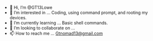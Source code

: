- 👋 Hi, I’m @GT13Lowe
- 👀 I’m interested in ... Coding, using command prompt, and rooting my devices. 
- 🌱 I’m currently learning ... Basic shell commands. 
- 💞️ I’m looking to collaborate on ...
- 📫 How to reach me ... Gtnomad13@gmail.com 

<!---
GT13Lowe/GT13Lowe is a ✨ special ✨ repository because its `README.md` (this file) appears on your GitHub profile.
You can click the Preview link to take a look at your changes.
--->
